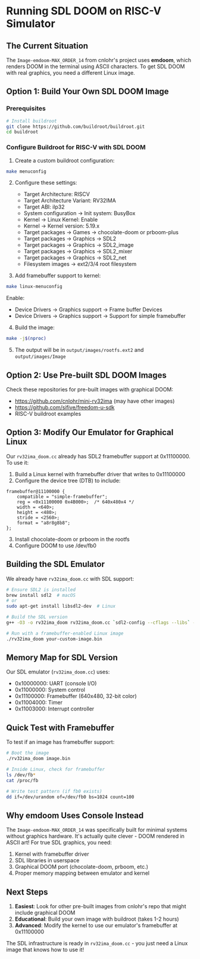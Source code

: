 # Running SDL DOOM on RISC-V Simulator

## The Current Situation

The `Image-emdoom-MAX_ORDER_14` from cnlohr's project uses **emdoom**, which renders DOOM in the terminal using ASCII characters. To get SDL DOOM with real graphics, you need a different Linux image.

## Option 1: Build Your Own SDL DOOM Image

### Prerequisites
```bash
# Install buildroot
git clone https://github.com/buildroot/buildroot.git
cd buildroot
```

### Configure Buildroot for RISC-V with SDL DOOM

1. Create a custom buildroot configuration:

```bash
make menuconfig
```

2. Configure these settings:
   - Target Architecture: RISCV
   - Target Architecture Variant: RV32IMA
   - Target ABI: ilp32
   - System configuration → Init system: BusyBox
   - Kernel → Linux Kernel: Enable
   - Kernel → Kernel version: 5.19.x
   - Target packages → Games → chocolate-doom or prboom-plus
   - Target packages → Graphics → SDL2
   - Target packages → Graphics → SDL2_image
   - Target packages → Graphics → SDL2_mixer
   - Target packages → Graphics → SDL2_net
   - Filesystem images → ext2/3/4 root filesystem

3. Add framebuffer support to kernel:
```bash
make linux-menuconfig
```
Enable:
- Device Drivers → Graphics support → Frame buffer Devices
- Device Drivers → Graphics support → Support for simple framebuffer

4. Build the image:
```bash
make -j$(nproc)
```

5. The output will be in `output/images/rootfs.ext2` and `output/images/Image`

## Option 2: Use Pre-built SDL DOOM Images

Check these repositories for pre-built images with graphical DOOM:
- https://github.com/cnlohr/mini-rv32ima (may have other images)
- https://github.com/sifive/freedom-u-sdk
- RISC-V buildroot examples

## Option 3: Modify Our Emulator for Graphical Linux

Our `rv32ima_doom.cc` already has SDL2 framebuffer support at 0x11100000. To use it:

1. Build a Linux kernel with framebuffer driver that writes to 0x11100000
2. Configure the device tree (DTB) to include:
```dts
framebuffer@11100000 {
    compatible = "simple-framebuffer";
    reg = <0x11100000 0x4B000>;  /* 640x480x4 */
    width = <640>;
    height = <480>;
    stride = <2560>;
    format = "a8r8g8b8";
};
```

3. Install chocolate-doom or prboom in the rootfs
4. Configure DOOM to use /dev/fb0

## Building the SDL Emulator

We already have `rv32ima_doom.cc` with SDL support:

```bash
# Ensure SDL2 is installed
brew install sdl2  # macOS
# or
sudo apt-get install libsdl2-dev  # Linux

# Build the SDL version
g++ -O3 -o rv32ima_doom rv32ima_doom.cc `sdl2-config --cflags --libs` -lm

# Run with a framebuffer-enabled Linux image
./rv32ima_doom your-custom-image.bin
```

## Memory Map for SDL Version

Our SDL emulator (`rv32ima_doom.cc`) uses:
- 0x10000000: UART (console I/O)
- 0x11000000: System control
- 0x11100000: Framebuffer (640x480, 32-bit color)
- 0x11004000: Timer
- 0x11003000: Interrupt controller

## Quick Test with Framebuffer

To test if an image has framebuffer support:

```bash
# Boot the image
./rv32ima_doom image.bin

# Inside Linux, check for framebuffer
ls /dev/fb*
cat /proc/fb

# Write test pattern (if fb0 exists)
dd if=/dev/urandom of=/dev/fb0 bs=1024 count=100
```

## Why emdoom Uses Console Instead

The `Image-emdoom-MAX_ORDER_14` was specifically built for minimal systems without graphics hardware. It's actually quite clever - DOOM rendered in ASCII art! For true SDL graphics, you need:

1. Kernel with framebuffer driver
2. SDL libraries in userspace  
3. Graphical DOOM port (chocolate-doom, prboom, etc.)
4. Proper memory mapping between emulator and kernel

## Next Steps

1. **Easiest**: Look for other pre-built images from cnlohr's repo that might include graphical DOOM
2. **Educational**: Build your own image with buildroot (takes 1-2 hours)
3. **Advanced**: Modify the kernel to use our emulator's framebuffer at 0x11100000

The SDL infrastructure is ready in `rv32ima_doom.cc` - you just need a Linux image that knows how to use it!